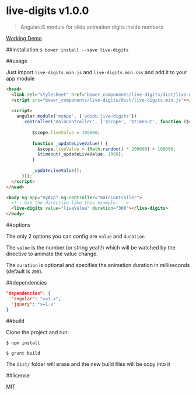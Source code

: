 # live-digits v1.0.0
> AngularJS module for slide animation digits inside numbers

[Working Demo](http://uditalias.github.io/live-digits/demo/)

##installation
`$ bower install --save live-digits`

##usage

Just import `live-digits.min.js` and `live-digits.min.css` and add it to your app module

```html
<head>
  <link rel="stylesheet" href="bower_components/live-digits/dist/live-digits.css" />
  <script src="bower_components/live-digits/dist/live-digits.min.js"></script>
  
  <script>
    angular.module('myApp', ['udidu.live-digits'])
      .controller('mainController', ['$scope', '$timeout', function ($scope, $timeout) {
          
          $scope.liveValue = 100000;
          
          function _updateLiveValue() {
            $scope.liveValue = (Math.random() * 200000) + 100000;
            $timeout(_updateLiveValue, 1000);
          }
          
          _updateLiveValue();
      }]);
  </script>
</head>

<body ng-app="myApp" ng-controller="mainController">
  <!-- use the directive like this example: -->
  <live-digits value="liveValue" duration="300"></live-digits>
</body>

```

##options

The only 2 options you can config are `value` and `duration`

The `value` is the number (or string yeah!) which will be watched by the directive
to animate the value change.

The `duration` is optional and specifies the animation duration in milliseconds (default is `200`).

##dependencies

```json
"dependencies": {
  "angular": ">=1.x",
  "jquery": ">=1.x"
}
```

##build

Clone the project and run:

```
$ npm install

$ grunt build
```

The `dist/` folder will erase and the new build files will be copy into it

##license

MIT
